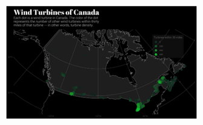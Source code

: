 ![alttext](https://github.com/charlie-gallagher/tidy-tuesday/blob/master/canadian_windturbines/turbines.png)
